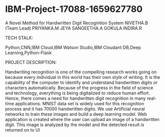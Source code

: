 # IBM-Project-17088-1659627780
A Novel Method for Handwritten Digit Recognition System
NIVETHA.B (Team Lead)
PRIYANKA.M
JEYA SANGEETHA.A
GOKULA INDIRA.R

TECH STALK:

  Python,CNN,IBM Cloud,IBM Watson Studio,IBM Cloudant DB,Deep Learning,Python-Flask

PROJECT DESCRIPTION:
   
   Handwriting recognition is one of the compelling research works going on because every individual in this world has their own style of writing. 
   It is the capability of the computer to identify and understand handwritten digits or characters automatically. 
   Because of the progress in the field of science and technology, everything is being digitalized to reduce human effort. 
   Hence, there comes a need for handwritten digit recognition in many real-time applications. 
   MNIST data set is widely used for this recognition process and it has 70000 handwritten digits.
   We use Artificial neural networks to train these images and build a deep learning model. 
   Web application is created where the user can upload an image of a handwritten digit. 
   This image is analyzed by the model and the detected result is returned on to UI

  
